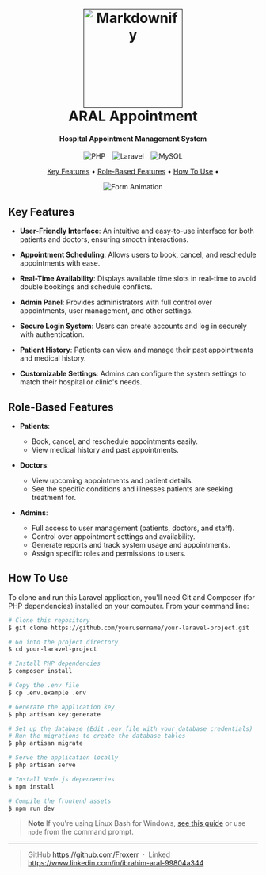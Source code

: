 
<h1 align="center">
  <br>
  <a href=""><img src="https://github.com/Froxerr/online_appointment/blob/main/public/assets/img/logo.png" alt="Markdownify" width="200"></a>
  <br>
  ARAL Appointment
  <br>
</h1>

<h4 align="center">Hospital Appointment Management System</h4>

<div align="center">
  <span style="display: inline-block; margin-right: 10px;">
    <img src="https://img.shields.io/badge/PHP-777BB4?style=for-the-badge&logo=php&logoColor=white" alt="PHP">
  </span>
  <span style="display: inline-block; margin-right: 10px;">
    <img src="https://img.shields.io/badge/Laravel-FF2D20?style=for-the-badge&logo=laravel&logoColor=white" alt="Laravel">
  </span>
  <span style="display: inline-block;">
    <img src="https://img.shields.io/badge/MySQL-4479A1?style=for-the-badge&logo=mysql&logoColor=white" alt="MySQL">
  </span>
</div>


<p align="center">
  <a href="#key-features">Key Features</a> •
  <a href="#role-based-features">Role-Based Features</a> •
  <a href="#how-to-use">How To Use</a> •
</p>

<div align="center">
  <img src="https://github.com/Froxerr/online_appointment/blob/main/public/assets/img/animation.gif" alt="Form Animation">
</div>



<h2 id="key-features">Key Features</h2>

- **User-Friendly Interface**: An intuitive and easy-to-use interface for both patients and doctors, ensuring smooth interactions.
- **Appointment Scheduling**: Allows users to book, cancel, and reschedule appointments with ease.
- **Real-Time Availability**: Displays available time slots in real-time to avoid double bookings and schedule conflicts.
- **Admin Panel**: Provides administrators with full control over appointments, user management, and other settings.


- **Secure Login System**: Users can create accounts and log in securely with authentication.

- **Patient History**: Patients can view and manage their past appointments and medical history.
- **Customizable Settings**: Admins can configure the system settings to match their hospital or clinic's needs.


<h2 id="role-based-features">Role-Based Features</h2>

- **Patients**: 
  - Book, cancel, and reschedule appointments easily.
  - View medical history and past appointments.

- **Doctors**: 
  - View upcoming appointments and patient details.
  - See the specific conditions and illnesses patients are seeking treatment for.

- **Admins**: 
  - Full access to user management (patients, doctors, and staff).
  - Control over appointment settings and availability.
  - Generate reports and track system usage and appointments.
  - Assign specific roles and permissions to users.

<h2 id="how-to-use">How To Use</h2>

To clone and run this Laravel application, you'll need Git and Composer (for PHP dependencies) installed on your computer. From your command line:

```bash
# Clone this repository
$ git clone https://github.com/yourusername/your-laravel-project.git

# Go into the project directory
$ cd your-laravel-project

# Install PHP dependencies
$ composer install

# Copy the .env file
$ cp .env.example .env

# Generate the application key
$ php artisan key:generate

# Set up the database (Edit .env file with your database credentials)
# Run the migrations to create the database tables
$ php artisan migrate

# Serve the application locally
$ php artisan serve

# Install Node.js dependencies
$ npm install

# Compile the frontend assets
$ npm run dev
```

> **Note**
> If you're using Linux Bash for Windows, [see this guide](https://www.howtogeek.com/261575/how-to-run-graphical-linux-desktop-applications-from-windows-10s-bash-shell/) or use `node` from the command prompt.


---


> GitHub https://github.com/Froxerr &nbsp;&middot;&nbsp;
> Linked https://www.linkedin.com/in/ibrahim-aral-99804a344

